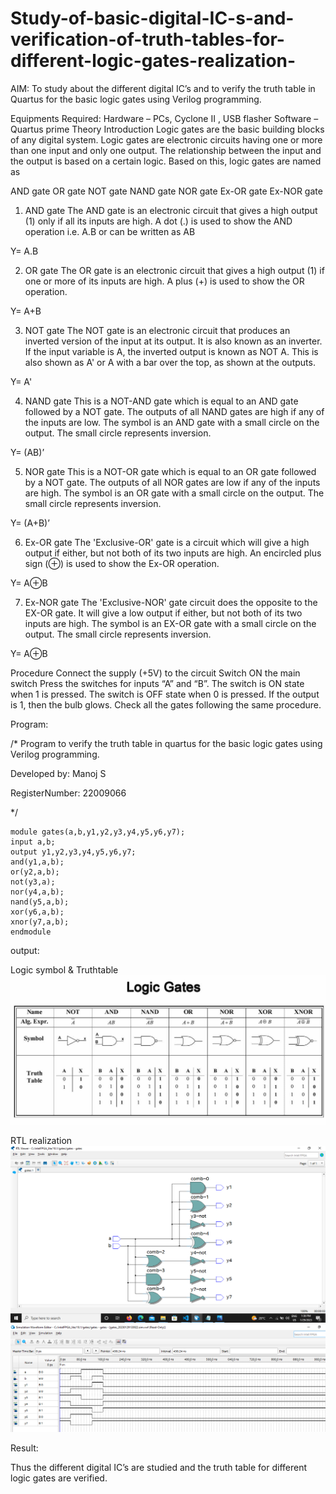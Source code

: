 # Study-of-basic-digital-IC-s-and-verification-of-truth-tables-for-different-logic-gates-realization-
 AIM:
To study about the different digital IC’s and to verify the truth table in Quartus for the basic logic gates using Verilog programming.

Equipments Required:
Hardware – PCs, Cyclone II , USB flasher
Software – Quartus prime
Theory
Introduction
Logic gates are the basic building blocks of any digital system. Logic gates are electronic circuits having one or more than one input and only one output. The relationship between the input and the output is based on a certain logic. Based on this, logic gates are named as

AND gate
OR gate
NOT gate
NAND gate
NOR gate
Ex-OR gate
Ex-NOR gate
1) AND gate
The AND gate is an electronic circuit that gives a high output (1) only if all its inputs are high. A dot (.) is used to show the AND operation i.e. A.B or can be written as AB

Y= A.B

2) OR gate
The OR gate is an electronic circuit that gives a high output (1) if one or more of its inputs are high. A plus (+) is used to show the OR operation.

Y= A+B

3) NOT gate
The NOT gate is an electronic circuit that produces an inverted version of the input at its output. It is also known as an inverter. If the input variable is A, the inverted output is known as NOT A. This is also shown as A' or A with a bar over the top, as shown at the outputs.

Y= A'

4) NAND gate
This is a NOT-AND gate which is equal to an AND gate followed by a NOT gate. The outputs of all NAND gates are high if any of the inputs are low. The symbol is an AND gate with a small circle on the output. The small circle represents inversion.

Y= (AB)’

5) NOR gate
This is a NOT-OR gate which is equal to an OR gate followed by a NOT gate. The outputs of all NOR gates are low if any of the inputs are high. The symbol is an OR gate with a small circle on the output. The small circle represents inversion.

Y= (A+B)’

6) Ex-OR gate
The 'Exclusive-OR' gate is a circuit which will give a high output if either, but not both of its two inputs are high. An encircled plus sign (⊕) is used to show the Ex-OR operation.

Y= A⊕B

7) Ex-NOR gate
The 'Exclusive-NOR' gate circuit does the opposite to the EX-OR gate. It will give a low output if either, but not both of its two inputs are high. The symbol is an EX-OR gate with a small circle on the output. The small circle represents inversion.

Y= A⊕B

Procedure
Connect the supply (+5V) to the circuit
Switch ON the main switch
Press the switches for inputs “A” and “B”. The switch is ON state when 1 is pressed. The switch is OFF state when 0 is pressed.
If the output is 1, then the bulb glows.
Check all the gates following the same procedure.

Program:

/*
Program to verify the truth table in quartus for the basic logic gates using Verilog programming.

Developed by: Manoj S

RegisterNumber:  22009066

*/
```
module gates(a,b,y1,y2,y3,y4,y5,y6,y7);
input a,b;
output y1,y2,y3,y4,y5,y6,y7;
and(y1,a,b);
or(y2,a,b);
not(y3,a);
nor(y4,a,b);
nand(y5,a,b);
xor(y6,a,b);
xnor(y7,a,b);
endmodule
```
output:

Logic symbol & Truthtable
![](gates_tt.jpg)

RTL realization
![gatesrtl](gates_rtl.png)
![gatestiming](gates_timing.png)



Result: 

Thus the different digital IC’s are studied and the truth table for different logic gates are verified.
